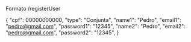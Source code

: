 Formato /registerUser

{
    "cpf": 00000000000,
    "type": "Conjunta",
    "name1": "Pedro",
    "email1": "pedro@gmail.com",
    "password1": "12345",
    "name2": "Pedro",
    "email2": "pedro@gmail.com",
    "password2": "12345",
}